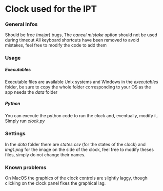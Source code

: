 
# Clock used for the IPT

### General Infos
Should be free (major) bugs,
The *cancel mistake* option should not be used during timeout
All keyboard shortcuts have been removed to avoid mistakes, feel free to modify the code to add them

### Usage
##### Executables
Executable files are available Unix systems and Windows in the *executables* folder, be sure to copy the whole folder corresponding to your OS as the app needs the *data* folder

##### Python
You can execute the python code to run the clock and, eventually, modify it.
Simply run *clock.py*

### Settings
In the *data* folder there are *states.csv* (for the states of the clock) and *img1.png* for the image on the side of the clock, feel free to modify theses files, simply do not change their names.

### Known problems
On MacOS the graphics of the clock controls are slightly laggy, though clicking on the clock panel fixes the graphical lag.

